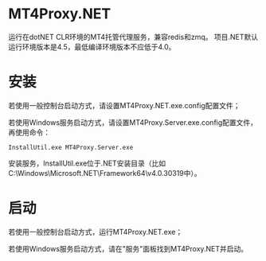 MT4Proxy.NET
============

运行在dotNET CLR环境的MT4托管代理服务，兼容redis和zmq。
项目.NET默认运行环境版本是4.5，最低编译环境版本不应低于4.0。

安装
====

若使用一般控制台启动方式，请设置MT4Proxy.NET.exe.config配置文件；

若使用Windows服务启动方式，请设置MT4Proxy.Server.exe.config配置文件，再使用命令：

    InstallUtil.exe MT4Proxy.Server.exe

安装服务，InstallUtil.exe位于.NET安装目录（比如C:\Windows\Microsoft.NET\Framework64\v4.0.30319中）。

启动
====

若使用一般控制台启动方式，运行MT4Proxy.NET.exe；

若使用Windows服务启动方式，请在"服务"面板找到MT4Proxy.NET并启动。
